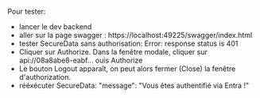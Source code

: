 Pour tester:
- lancer le dev backend
- aller sur la page swagger : https://localhost:49225/swagger/index.html
- tester SecureData sans authorisation: Error: response status is 401
- Cliquer sur Authorize. Dans la fenêtre modale, cliquer sur api://08a8abe8-eabf... ouis Authorize
- Le bouton Logout apparaît, on peut alors fermer (Close) la fenêtre d'authorization.
- rééxécuter SecureData: "message": "Vous êtes authentifié via Entra !"

